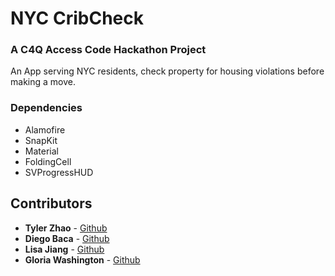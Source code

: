 # NYC CribCheck
### A C4Q Access Code Hackathon Project

An App serving NYC residents, check property for housing violations before making a move. 

### Dependencies 
- Alamofire
- SnapKit
- Material
- FoldingCell
- SVProgressHUD

## Contributors 
* **Tyler Zhao** - [Github](https://github.com/kuuhaku0)
* **Diego Baca** - [Github](https://github.com/LtDangle)
* **Lisa Jiang** - [Github](https://github.com/NYCgirlLearnsToCode)
* **Gloria Washington** - [Github](https://github.com/gewashington)
